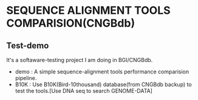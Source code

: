# SEQUENCE ALIGNMENT TOOLS COMPARISION(CNGBdb)

## Test-demo
It's a softaware-testing project I am doing in BGI/CNGBdb.
* demo : A simple sequence-alignment tools performance comparision pipeline.
* B10K : Use B10K(Bird-10thousand) database(from CNGBdb backup) to test the tools.[Use DNA seq to search GENOME-DATA]



